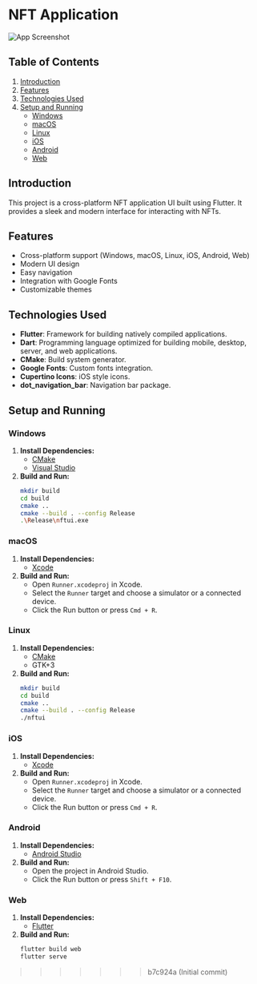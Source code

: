 
# NFT Application


![App Screenshot](https://user-images.githubusercontent.com/29016489/189307034-6fbaa32f-8312-4b46-820e-3ce823d593bf.png)

## Table of Contents
1. [Introduction](#introduction)
2. [Features](#features)
3. [Technologies Used](#technologies-used)
4. [Setup and Running](#setup-and-running)
   - [Windows](#windows)
   - [macOS](#macos)
   - [Linux](#linux)
   - [iOS](#ios)
   - [Android](#android)
   - [Web](#web)

## Introduction
This project is a cross-platform NFT application UI built using Flutter. It provides a sleek and modern interface for interacting with NFTs.

## Features
- Cross-platform support (Windows, macOS, Linux, iOS, Android, Web)
- Modern UI design
- Easy navigation
- Integration with Google Fonts
- Customizable themes

## Technologies Used
- **Flutter**: Framework for building natively compiled applications.
- **Dart**: Programming language optimized for building mobile, desktop, server, and web applications.
- **CMake**: Build system generator.
- **Google Fonts**: Custom fonts integration.
- **Cupertino Icons**: iOS style icons.
- **dot_navigation_bar**: Navigation bar package.

## Setup and Running

### Windows
1. **Install Dependencies:**
   - [CMake](https://cmake.org/download/)
   - [Visual Studio](https://visualstudio.microsoft.com/)
2. **Build and Run:**
   ```sh
   mkdir build
   cd build
   cmake ..
   cmake --build . --config Release
   .\Release\nftui.exe
   ```

### macOS
1. **Install Dependencies:**
   - [Xcode](https://developer.apple.com/xcode/)
2. **Build and Run:**
   - Open `Runner.xcodeproj` in Xcode.
   - Select the `Runner` target and choose a simulator or a connected device.
   - Click the Run button or press `Cmd + R`.

### Linux
1. **Install Dependencies:**
   - [CMake](https://cmake.org/download/)
   - GTK+3
2. **Build and Run:**
   ```sh
   mkdir build
   cd build
   cmake ..
   cmake --build . --config Release
   ./nftui
   ```

### iOS
1. **Install Dependencies:**
   - [Xcode](https://developer.apple.com/xcode/)
2. **Build and Run:**
   - Open `Runner.xcodeproj` in Xcode.
   - Select the `Runner` target and choose a simulator or a connected device.
   - Click the Run button or press `Cmd + R`.

### Android
1. **Install Dependencies:**
   - [Android Studio](https://developer.android.com/studio)
2. **Build and Run:**
   - Open the project in Android Studio.
   - Click the Run button or press `Shift + F10`.

### Web
1. **Install Dependencies:**
   - [Flutter](https://flutter.dev/docs/get-started/install)
2. **Build and Run:**
   ```sh
   flutter build web
   flutter serve
   ```
>>>>>>> b7c924a (Initial commit)
